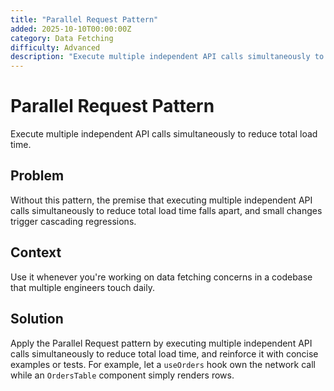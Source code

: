 ```yaml
---
title: "Parallel Request Pattern"
added: 2025-10-10T00:00:00Z
category: Data Fetching
difficulty: Advanced
description: "Execute multiple independent API calls simultaneously to reduce total load time."
---
```

# Parallel Request Pattern

Execute multiple independent API calls simultaneously to reduce total load time.

## Problem

Without this pattern, the premise that executing multiple independent API calls simultaneously to reduce total load time falls apart, and small changes trigger cascading regressions.

## Context

Use it whenever you're working on data fetching concerns in a codebase that multiple engineers touch daily.

## Solution

Apply the Parallel Request pattern by executing multiple independent API calls simultaneously to reduce total load time, and reinforce it with concise examples or tests. For example, let a `useOrders` hook own the network call while an `OrdersTable` component simply renders rows.
